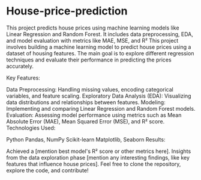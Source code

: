 # House-price-prediction
This project predicts house prices using machine learning models like Linear Regression and Random Forest. It includes data preprocessing, EDA, and model evaluation with metrics like MAE, MSE, and R²
This project involves building a machine learning model to predict house prices using a dataset of housing features. The main goal is to explore different regression techniques and evaluate their performance in predicting the prices accurately.

Key Features:

Data Preprocessing: Handling missing values, encoding categorical variables, and feature scaling.
Exploratory Data Analysis (EDA): Visualizing data distributions and relationships between features.
Modeling: Implementing and comparing Linear Regression and Random Forest models.
Evaluation: Assessing model performance using metrics such as Mean Absolute Error (MAE), Mean Squared Error (MSE), and R² score.
Technologies Used:

Python
Pandas, NumPy
Scikit-learn
Matplotlib, Seaborn
Results:

Achieved a [mention best model's R² score or other metrics here].
Insights from the data exploration phase [mention any interesting findings, like key features that influence house prices].
Feel free to clone the repository, explore the code, and contribute!
